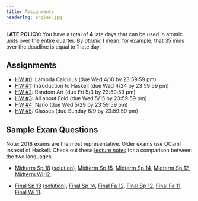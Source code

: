 ```yaml
---
title: Assignments
headerImg: angles.jpg
---
```


**LATE POLICY:** You have a total of **4** late days
that can be used in atomic units over the entire
quarter. By *atomic* I mean, for example, that 35
mins over the deadline is equal to 1 late day.

## Assignments

- [HW #0](https://classroom.github.com/a/8hzqrBLt): Lambda Calculus (due Wed 4/10 by 23:59:59 pm)
- [HW #1](https://classroom.github.com/a/1aFt3eGO): Introduction to Haskell (due Wed 4/24 by 23:59:59 pm)
- [HW #2](https://classroom.github.com/a/KlC4Cprt): Random Art (due Fri 5/3 by 23:59:59 pm) 
- [HW #3](https://classroom.github.com/a/ku0jf6T7): All about Fold (due Wed 5/15 by 23:59:59 pm)
- [HW #4](https://classroom.github.com/a/eKX2IXk2): Nano (due Wed 5/29 by 23:59:59 pm)
- [HW #5](https://classroom.github.com/a/RpuOrpi4): Classes (due Sunday 6/9 by 23:59:59 pm)


<!--
- [HW #5](https://github.com/cse130-wi19/05-types): Type Inference for Nano (due ~~Wed 3/6~~ Fri 3/8 by 5pm)
- [HW #6](https://github.com/cse130-wi19/06-prolog): The Logical Conclusion (due Fri 3/15 by 6pm)
-->


## Sample Exam Questions

Note: 2018 exams are the most representative. Older exams use OCaml instead of Haskell.
Check out these [lecture notes](https://ucsd-cse130.github.io/web/lectures/02-haskell.html) 
for a comparison between the two languages.

- [Midterm Sp 18](/static/raw/130-midterm-sp18.pdf) ([solution](/static/raw/130-midterm-sp18-solution.pdf)),
  [Midterm Sp 15](/static/raw/midterm-sp15.pdf),
  [Midterm Sp 14](/static/raw/midterm-sp14.pdf),
  [Midterm Sp 12](/static/raw/midterm-sp12.pdf),
  [Midterm Wi 12](/static/raw/midterm-wi12.pdf).

- [Final Sp 18](/static/raw/130-final-sp18.pdf) ([solution](/static/raw/130-final-sp18-solution.pdf)),
  [Final Sp 14](/static/raw/final-sp14.pdf),
  [Final Fa 12](/static/raw/final-fa12.pdf),
  [Final Sp 12](/static/raw/final-sp12.pdf),
  [Final Fa 11](/static/raw/final-fa11.pdf),
  [Final Wi 11](/static/raw/final-wi11.pdf).
